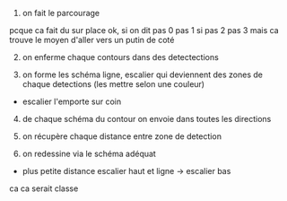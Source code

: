 

1) on fait le parcourage

  pcque ca fait du sur place ok, si on dit pas 0 pas 1 si pas 2 pas 3 mais ca trouve le moyen d'aller vers un putin de coté

2) on enferme chaque contours dans des detectections

3) on forme les schéma ligne, escalier qui deviennent des zones de chaque detections (les mettre selon une couleur)

  - escalier l'emporte sur coin

4) de chaque schéma du contour on envoie dans toutes les directions

5) on récupère chaque distance entre zone de detection

6) on redessine via le schéma adéquat 

  - plus petite distance escalier haut et ligne -> escalier bas

ca ca serait classe
























